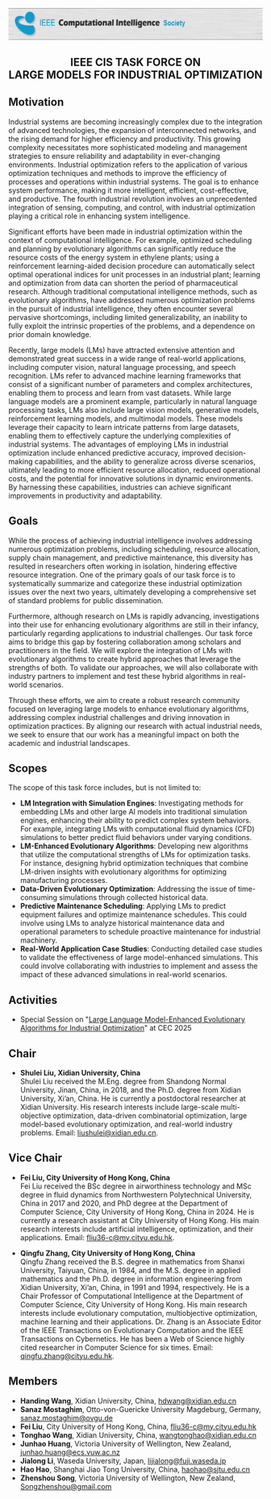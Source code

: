 ![本地图片](header_image.png)
## <center>IEEE CIS TASK FORCE ON<br>LARGE MODELS FOR INDUSTRIAL OPTIMIZATION</center>

## Motivation

Industrial systems are becoming increasingly complex due to the integration of advanced technologies, the expansion of interconnected networks, and the rising demand for higher efficiency and productivity. This growing complexity necessitates more sophisticated modeling and management strategies to ensure reliability and adaptability in ever-changing environments. Industrial optimization refers to the application of various optimization techniques and methods to improve the efficiency of processes and operations within industrial systems. The goal is to enhance system performance, making it more intelligent, efficient, cost-effective, and productive. The fourth industrial revolution involves an unprecedented integration of sensing, computing, and control, with industrial optimization playing a critical role in enhancing system intelligence.

Significant efforts have been made in industrial optimization within the context of computational intelligence. For example, optimized scheduling and planning by evolutionary algorithms can significantly reduce the resource costs of the energy system in ethylene plants; using a reinforcement learning-aided decision procedure can automatically select optimal operational indices for unit processes in an industrial plant; learning and optimization from data can shorten the period of pharmaceutical research. Although traditional computational intelligence methods, such as evolutionary algorithms, have addressed numerous optimization problems in the pursuit of industrial intelligence, they often encounter several pervasive shortcomings, including limited generalizability, an inability to fully exploit the intrinsic properties of the problems, and a dependence on prior domain knowledge.

Recently, large models (LMs) have attracted extensive attention and demonstrated great success in a wide range of real-world applications, including computer vision, natural language processing, and speech recognition. LMs refer to advanced machine learning frameworks that consist of a significant number of parameters and complex architectures, enabling them to process and learn from vast datasets. While large language models are a prominent example, particularly in natural language processing tasks, LMs also include large vision models, generative models, reinforcement learning models, and multimodal models. These models leverage their capacity to learn intricate patterns from large datasets, enabling them to effectively capture the underlying complexities of industrial systems. The advantages of employing LMs in industrial optimization include enhanced predictive accuracy, improved decision-making capabilities, and the ability to generalize across diverse scenarios, ultimately leading to more efficient resource allocation, reduced operational costs, and the potential for innovative solutions in dynamic environments. By harnessing these capabilities, industries can achieve significant improvements in productivity and adaptability.

## Goals

While the process of achieving industrial intelligence involves addressing numerous optimization problems, including scheduling, resource allocation, supply chain management, and predictive maintenance, this diversity has resulted in researchers often working in isolation, hindering effective resource integration. One of the primary goals of our task force is to systematically summarize and categorize these industrial optimization issues over the next two years, ultimately developing a comprehensive set of standard problems for public dissemination.

Furthermore, although research on LMs is rapidly advancing, investigations into their use for enhancing evolutionary algorithms are still in their infancy, particularly regarding applications to industrial challenges. Our task force aims to bridge this gap by fostering collaboration among scholars and practitioners in the field. We will explore the integration of LMs with evolutionary algorithms to create hybrid approaches that leverage the strengths of both. To validate our approaches, we will also collaborate with industry partners to implement and test these hybrid algorithms in real-world scenarios.

Through these efforts, we aim to create a robust research community focused on leveraging large models to enhance evolutionary algorithms, addressing complex industrial challenges and driving innovation in optimization practices. By aligning our research with actual industrial needs, we seek to ensure that our work has a meaningful impact on both the academic and industrial landscapes.

## Scopes

The scope of this task force includes, but is not limited to:

- **LM Integration with Simulation Engines**: Investigating methods for embedding LMs and other large AI models into traditional simulation engines, enhancing their ability to predict complex system behaviors. For example, integrating LMs with computational fluid dynamics (CFD) simulations to better predict fluid behaviors under varying conditions.
- **LM-Enhanced Evolutionary Algorithms**: Developing new algorithms that utilize the computational strengths of LMs for optimization tasks. For instance, designing hybrid optimization techniques that combine LM-driven insights with evolutionary algorithms for optimizing manufacturing processes.
- **Data-Driven Evolutionary Optimization**: Addressing the issue of time-consuming simulations through collected historical data.
- **Predictive Maintenance Scheduling**: Applying LMs to predict equipment failures and optimize maintenance schedules. This could involve using LMs to analyze historical maintenance data and operational parameters to schedule proactive maintenance for industrial machinery.
- **Real-World Application Case Studies**: Conducting detailed case studies to validate the effectiveness of large model-enhanced simulations. This could involve collaborating with industries to implement and assess the impact of these advanced simulations in real-world scenarios.

## Activities

- Special Session on "<a href="https://shuleiliu.github.io/CEC2025_SS_LLMEAIO/">Large Language Model-Enhanced Evolutionary Algorithms for Industrial Optimization</a>" at CEC 2025


## Chair

* **Shulei Liu, Xidian University, China**  
  Shulei Liu received the M.Eng. degree from Shandong Normal University, Jinan, China, in 2018, and the Ph.D. degree from Xidian University, Xi’an, China. He is currently a postdoctoral researcher at Xidian University. His research interests include large-scale multi-objective optimization, data-driven combinatorial optimization, large model-based evolutionary optimization, and real-world industry problems. Email: liushulei@xidian.edu.cn.

## Vice Chair

* **Fei Liu, City University of Hong Kong, China**  
  Fei Liu received the BSc degree in airworthiness technology and MSc degree in fluid dynamics from Northwestern Polytechnical University, China in 2017 and 2020, and PhD degree at the Department of Computer Science, City University of Hong Kong, China in 2024. He is currently a research assistant at City University of Hong Kong. His main research interests include artificial intelligence, optimization, and their applications. Email: fliu36-c@my.cityu.edu.hk.


* **Qingfu Zhang, City University of Hong Kong, China**  
  Qingfu Zhang received the B.S. degree in mathematics from Shanxi University, Taiyuan, China, in 1984, and the M.S. degree in applied mathematics and the Ph.D. degree in information engineering from Xidian University, Xi’an, China, in 1991 and 1994, respectively. He is a Chair Professor of Computational Intelligence at the Department of Computer Science, City University of Hong Kong. His main research interests include evolutionary computation, multiobjective optimization, machine learning and their applications. Dr. Zhang is an Associate Editor of the IEEE Transactions on Evolutionary Computation and the IEEE Transactions on Cybernetics. He has been a Web of Science highly cited researcher in Computer Science for six times. Email: qingfu.zhang@cityu.edu.hk.


## Members

- **Handing Wang**, Xidian University, China, hdwang@xidian.edu.cn
- **Sanaz Mostaghim**, Otto-von-Guericke University Magdeburg, Germany, sanaz.mostaghim@ovgu.de
- **Fei Liu**, City University of Hong Kong, China, fliu36-c@my.cityu.edu.hk
- **Tonghao Wang**, Xidian University, China, wangtonghao@xidian.edu.cn
- **Junhao Huang**, Victoria University of Wellington, New Zealand, junhao.huang@ecs.vuw.ac.nz
- **Jialong Li**, Waseda University, Japan, lijialong@fuji.waseda.jp
- **Hao Hao**, Shanghai Jiao Tong University, China, haohao@sjtu.edu.cn
- **Zhenshou Song**, Victoria University of Wellington, New Zealand, Songzhenshou@gmail.com
